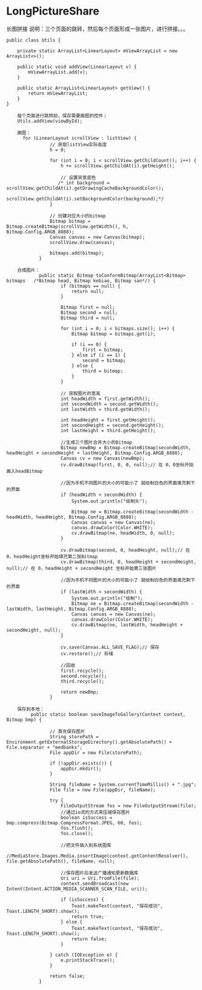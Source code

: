 # LongPictureShare
长图拼接
    说明：三个页面的跳转，然后每个页面形成一张图片，进行拼接。。。
    
    public class Utils {
    
        private static ArrayList<LinearLayout> mViewArrayList = new ArrayList<>();
    
        public static void addView(LinearLayout v) {
            mViewArrayList.add(v);
        }
    
        public static ArrayList<LinearLayout> getView() {
            return mViewArrayList;
        }
    }
    
        每个页面进行跳转前，保存需要画图的控件；
        Utils.addView(viewById);
        
        画图：
          for (LinearLayout scrollView : listView) {
                    // 获取listView实际高度
                    h = 0;
        
                    for (int i = 0; i < scrollView.getChildCount(); i++) {
                        h += scrollView.getChildAt(i).getHeight();
        
                        // 设置背景底色
                       /* int background = scrollView.getChildAt(i).getDrawingCacheBackgroundColor();
                        scrollView.getChildAt(i).setBackgroundColor(background);*/
                    }
        
                    // 创建对应大小的bitmap
                    Bitmap bitmap = Bitmap.createBitmap(scrollView.getWidth(), h, Bitmap.Config.ARGB_8888);
                    Canvas canvas = new Canvas(bitmap);
                    scrollView.draw(canvas);
        
                    bitmaps.add(bitmap);
                }
        
        合成图片：
                public static Bitmap toConformBitmap(ArrayList<Bitmap> bitmaps   /*Bitmap head, Bitmap kebiao, Bitmap san*/) {
                        if (bitmaps == null) {
                            return null;
                        }
                
                        Bitmap first = null;
                        Bitmap second = null;
                        Bitmap third = null;
                
                        for (int i = 0; i < bitmaps.size(); i++) {
                            Bitmap bitmap = bitmaps.get(i);
                
                            if (i == 0) {
                                first = bitmap;
                            } else if (i == 1) {
                                second = bitmap;
                            } else {
                                third = bitmap;
                            }
                        }
                
                        // 获取图片的宽高
                        int headWidth = first.getWidth();
                        int secondWidth = second.getWidth();
                        int lastWidth = third.getWidth();
                
                        int headHeight = first.getHeight();
                        int secondHeight = second.getHeight();
                        int lastHeight = third.getHeight();
                
                        //生成三个图片合并大小的Bitmap
                        Bitmap newBmp = Bitmap.createBitmap(secondWidth, headHeight + secondHeight + lastHeight, Bitmap.Config.ARGB_8888);
                        Canvas cv = new Canvas(newBmp);
                        cv.drawBitmap(first, 0, 0, null);// 在 0，0坐标开始画入headBitmap
                
                        //因为手机不同图片的大小的可能小了 就绘制白色的界面填充剩下的界面
                        if (headWidth < secondWidth) {
                            System.out.println("绘制头");
                
                            Bitmap ne = Bitmap.createBitmap(secondWidth - headWidth, headHeight, Bitmap.Config.ARGB_8888);
                            Canvas canvas = new Canvas(ne);
                            canvas.drawColor(Color.WHITE);
                            cv.drawBitmap(ne, headWidth, 0, null);
                        }
                
                        cv.drawBitmap(second, 0, headHeight, null);// 在 0，headHeight坐标开始填充第二张Bitmap
                        cv.drawBitmap(third, 0, headHeight + secondHeight, null);// 在 0，headHeight + secondHeight 坐标开始第三张图片
                
                        //因为手机不同图片的大小的可能小了 就绘制白色的界面填充剩下的界面
                        if (lastWidth < secondWidth) {
                            System.out.println("绘制");
                            Bitmap ne = Bitmap.createBitmap(secondWidth - lastWidth, lastHeight, Bitmap.Config.ARGB_8888);
                            Canvas canvas = new Canvas(ne);
                            canvas.drawColor(Color.WHITE);
                            cv.drawBitmap(ne, lastWidth, headHeight + secondHeight, null);
                        }
                
                        cv.save(Canvas.ALL_SAVE_FLAG);// 保存
                        cv.restore();// 存储
                
                        //回收
                        first.recycle();
                        second.recycle();
                        third.recycle();
                
                        return newBmp;
                    }
        
        保存到本地：
             public static boolean saveImageToGallery(Context context, Bitmap bmp) {
            
                    // 首先保存图片
                    String storePath = Environment.getExternalStorageDirectory().getAbsolutePath() + File.separator + "medbanks";
                    File appDir = new File(storePath);
            
                    if (!appDir.exists()) {
                        appDir.mkdir();
                    }
            
                    String fileName = System.currentTimeMillis() + ".jpg";
                    File file = new File(appDir, fileName);
            
                    try {
                        FileOutputStream fos = new FileOutputStream(file);
                        //通过io流的方式来压缩保存图片
                        boolean isSuccess = bmp.compress(Bitmap.CompressFormat.JPEG, 60, fos);
                        fos.flush();
                        fos.close();
            
                        //把文件插入到系统图库
                        //MediaStore.Images.Media.insertImage(context.getContentResolver(), file.getAbsolutePath(), fileName, null);
            
                        //保存图片后发送广播通知更新数据库
                        Uri uri = Uri.fromFile(file);
                        context.sendBroadcast(new Intent(Intent.ACTION_MEDIA_SCANNER_SCAN_FILE, uri));
            
                        if (isSuccess) {
                            Toast.makeText(context, "保存成功", Toast.LENGTH_SHORT).show();
                            return true;
                        } else {
                            Toast.makeText(context, "保存成功", Toast.LENGTH_SHORT).show();
                            return false;
                        }
            
                    } catch (IOException e) {
                        e.printStackTrace();
                    }
            
                    return false;
                }
